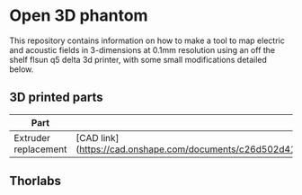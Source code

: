 # Open 3D phantom

This repository contains information on how to make a tool to map electric and acoustic fields in 3-dimensions at 0.1mm resolution using an off the shelf flsun q5 delta 3d printer, with some small modifications detailed below. 

## 3D printed parts ## 
| Part   | 3D Design |
| ------ | ------    |
| Extruder replacement | [CAD link] (https://cad.onshape.com/documents/c26d502d413d033d4b3ac0d4/w/22c1be98b04c3ec5618dd425/e/8501e30dd13a2188c9875adf.)





## Thorlabs ## 
